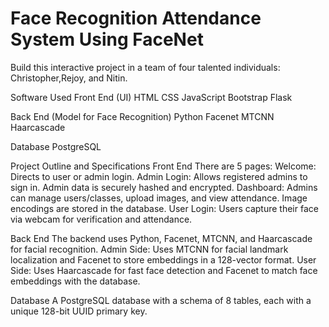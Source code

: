 # Face Recognition Attendance System Using FaceNet
Build this interactive project in a team of four talented individuals: Christopher,Rejoy, and Nitin.

Software Used Front End (UI) 
HTML
CSS
JavaScript
Bootstrap
Flask

Back End (Model for Face Recognition)
Python
Facenet
MTCNN
Haarcascade

Database
PostgreSQL

Project Outline and Specifications
Front End
There are 5 pages:
Welcome: Directs to user or admin login.
Admin Login: Allows registered admins to sign in. Admin data is securely hashed and encrypted.
Dashboard: Admins can manage users/classes, upload images, and view attendance. Image encodings are stored in the database.
User Login: Users capture their face via webcam for verification and attendance.

Back End
The backend uses Python, Facenet, MTCNN, and Haarcascade for facial recognition.
Admin Side: Uses MTCNN for facial landmark localization and Facenet to store embeddings in a 128-vector format.
User Side: Uses Haarcascade for fast face detection and Facenet to match face embeddings with the database.

Database
A PostgreSQL database with a schema of 8 tables, each with a unique 128-bit UUID primary key.
